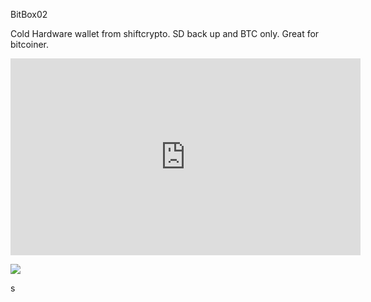 
BitBox02

Cold Hardware wallet from shiftcrypto. SD back up and BTC only. Great for bitcoiner.

<iframe width="560" height="315" src="https://www.youtube.com/embed/UTqCxssV-54" title="YouTube video player" frameborder="0" allow="accelerometer; autoplay; clipboard-write; encrypted-media; gyroscope; picture-in-picture; web-share" allowfullscreen></iframe>


![](https://youtu.be/UTqCxssV-54)

s